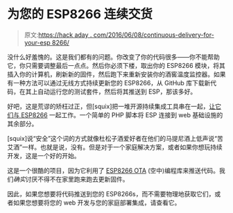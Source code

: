 # 为您的 ESP8266 连续交货

> 原文:[https://hack aday . com/2016/06/08/continuous-delivery-for-your-esp 8266/](https://hackaday.com/2016/06/08/continuous-delivery-for-your-esp8266/)

没什么好羞愧的。这是我们都有的问题。你改变了你的代码很多——你不能帮助它，你只需要调整最后一点点。然后你必须下楼，取出你的 ESP8266 模块，将其插入你的计算机，刷新新的固件，然后跑下来重新安装你的酒窖温度监控器。如果有一种方法可以通过无线方式持续更新您的 ESP8266，从 GitHub 库下载新代码，在其上自动运行您的测试套件，然后将其推送到 ESP，那该多好。

好吧，这是荒谬的矫枉过正，但[squix]把一堆开源持续集成工具串在一起，[让它们与 ESP8266](http://blog.squix.org/2016/06/esp8266-continuous-delivery-pipeline-push-to-production.html) 一起工作。一个简单的 PHP 脚本将 ESP 连接到 web 基础设施的其余部分。

[squix]说“安全”这个词的方式就像杜松子酒爱好者在他们的马提尼酒上低声说“苦艾酒”一样。也就是说，没有。但是对于一个家庭解决方案，或者如果你想玩持续开发，这是一个好的开始。

这是一个很酷的项目，因为它利用了 [ESP8266 OTA](http://esp8266.github.io/Arduino/versions/2.0.0/doc/ota_updates/ota_updates.html#http-server) (空中)编程库来推送代码。我们*确实*讨厌不得不在家里跑来跑去更新固件。

因此，如果您想要将代码推送到您的 ESP8266s，而不需要物理地获取它们，或者如果您想要将您的 web 开发与您的家庭部署集成，请查看它。